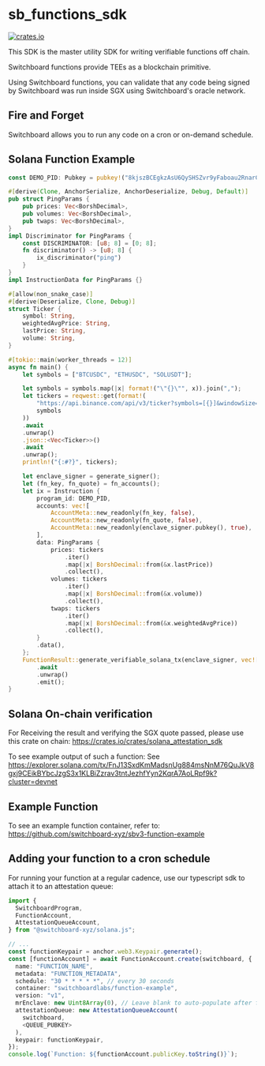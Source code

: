 # sb_functions_sdk
[![crates.io](https://img.shields.io/crates/v/my_library.svg)](https://crates.io/crates/sb_functions_sdk)


This SDK is the master utility SDK for writing verifiable functions off chain.

Switchboard functions provide TEEs as a blockchain primitive.

Using Switchboard functions, you can validate that any code being signed by
Switchboard was run inside SGX using Switchboard's oracle network.

## Fire and Forget

Switchboard allows you to run any code on a cron or on-demand schedule.

## Solana Function Example

``` rust
const DEMO_PID: Pubkey = pubkey!("8kjszBCEgkzAsU6QySHSZvr9yFaboau2RnarCQFFvasS");

#[derive(Clone, AnchorSerialize, AnchorDeserialize, Debug, Default)]
pub struct PingParams {
    pub prices: Vec<BorshDecimal>,
    pub volumes: Vec<BorshDecimal>,
    pub twaps: Vec<BorshDecimal>,
}
impl Discriminator for PingParams {
    const DISCRIMINATOR: [u8; 8] = [0; 8];
    fn discriminator() -> [u8; 8] {
        ix_discriminator("ping")
    }
}
impl InstructionData for PingParams {}

#[allow(non_snake_case)]
#[derive(Deserialize, Clone, Debug)]
struct Ticker {
    symbol: String,
    weightedAvgPrice: String,
    lastPrice: String,
    volume: String,
}

#[tokio::main(worker_threads = 12)]
async fn main() {
    let symbols = ["BTCUSDC", "ETHUSDC", "SOLUSDT"];

    let symbols = symbols.map(|x| format!("\"{}\"", x)).join(",");
    let tickers = reqwest::get(format!(
        "https://api.binance.com/api/v3/ticker?symbols=[{}]&windowSize=1h",
        symbols
    ))
    .await
    .unwrap()
    .json::<Vec<Ticker>>()
    .await
    .unwrap();
    println!("{:#?}", tickers);

    let enclave_signer = generate_signer();
    let (fn_key, fn_quote) = fn_accounts();
    let ix = Instruction {
        program_id: DEMO_PID,
        accounts: vec![
            AccountMeta::new_readonly(fn_key, false),
            AccountMeta::new_readonly(fn_quote, false),
            AccountMeta::new_readonly(enclave_signer.pubkey(), true),
        ],
        data: PingParams {
            prices: tickers
                .iter()
                .map(|x| BorshDecimal::from(&x.lastPrice))
                .collect(),
            volumes: tickers
                .iter()
                .map(|x| BorshDecimal::from(&x.volume))
                .collect(),
            twaps: tickers
                .iter()
                .map(|x| BorshDecimal::from(&x.weightedAvgPrice))
                .collect(),
        }
        .data(),
    };
    FunctionResult::generate_verifiable_solana_tx(enclave_signer, vec![ix])
        .await
        .unwrap()
        .emit();
}
```

## Solana On-chain verification

For Receiving the result and verifying the SGX quote passed, please use this crate on chain:
<a href="https://crates.io/crates/solana_attestation_sdk">https://crates.io/crates/solana_attestation_sdk</a>

To see example output of such a function: See https://explorer.solana.com/tx/FnJ13SxdKmMadsnUg884msNnM76QuJkV8gxj9CEikBYbcJzgS3x1KLBiZzrav3tntJezhfYyn2KqrA7AoLRpf9k?cluster=devnet


## Example Function

To see an example function container, refer to: https://github.com/switchboard-xyz/sbv3-function-example

## Adding your function to a cron schedule

For running your function at a regular cadence, use our typescript sdk to attach it to an attestation queue:

``` Typescript
import {
  SwitchboardProgram,
  FunctionAccount,
  AttestationQueueAccount,
} from "@switchboard-xyz/solana.js";

// ...
const functionKeypair = anchor.web3.Keypair.generate();
const [functionAccount] = await FunctionAccount.create(switchboard, {
  name: "FUNCTION_NAME",
  metadata: "FUNCTION_METADATA",
  schedule: "30 * * * * *", // every 30 seconds
  container: "switchboardlabs/function-example",
  version: "v1",
  mrEnclave: new Uint8Array(0), // Leave blank to auto-populate after first run
  attestationQueue: new AttestationQueueAccount(
    switchboard,
    <QUEUE_PUBKEY>
  ),
  keypair: functionKeypair,
});
console.log(`Function: ${functionAccount.publicKey.toString()}`);
```

